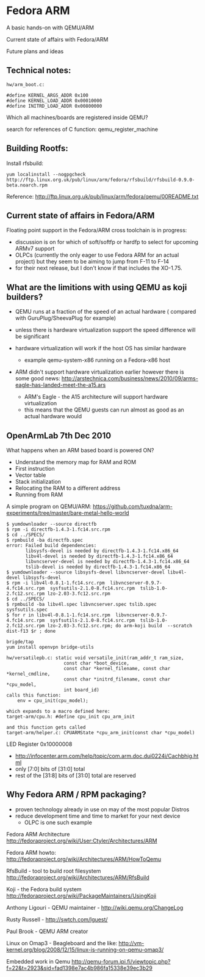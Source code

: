 # Fedora ARM

A basic hands-on with QEMU/ARM

Current state of affairs with Fedora/ARM

Future plans and ideas

## Technical notes:

    hw/arm_boot.c:
     
    #define KERNEL_ARGS_ADDR 0x100
    #define KERNEL_LOAD_ADDR 0x00010000
    #define INITRD_LOAD_ADDR 0x00800000
    
Which all machines/boards are registered inside QEMU?

search for references of C function: qemu_register_machine

## Building Rootfs:

Install rfsbuild:

    yum localinstall --nogpgcheck http://ftp.linux.org.uk/pub/linux/arm/fedora/rfsbuild/rfsbuild-0.9.0-beta.noarch.rpm

Reference: <http://ftp.linux.org.uk/pub/linux/arm/fedora/qemu/00README.txt>


## Current state of affairs in Fedora/ARM

Floating point support in the Fedora/ARM cross toolchain is in progress:

 * discussion is on for which of soft/softfp or hardfp to select for upcoming ARMv7 support
 * OLPCs (currently the only eager to use Fedora ARM for an actual project) 
   but they seem to be aiming to jump from F-11 to F-14
 * for their next release, but I don't know if that includes the XO-1.75.

## What are the limitions with using QEMU as koji builders?
 * QEMU runs at a fraction of the speed of an actual hardware ( compared with GuruPlug/SheevaPlug for example)
 * unless there is hardware virtualization support the speed difference will be significant
 * hardware virtualization will work if the host OS has similar hardware
   * example qemu-system-x86 running on a Fedora-x86 host

 * ARM didn't support hardware virtualization earlier however there is some good news: <http://arstechnica.com/business/news/2010/09/arms-eagle-has-landed-meet-the-a15.ars>
   * ARM's Eagle -  the A15 architecture will support hardware virtualization
   * this means that the QEMU guests can run almost as good as an actual hardware would


## OpenArmLab 7th Dec 2010

What happens when an ARM based board is powered ON?
 * Understand the memory map for RAM and ROM
 * First instruction
 * Vector table
 * Stack initialization
 * Relocating the RAM to a different address
 * Running from RAM

A simple program on QEMU/ARM: <https://github.com/tuxdna/arm-experiments/tree/master/bare-metal-hello-world>

    $ yumdownloader --source directfb
    $ rpm -i directfb-1.4.3-1.fc14.src.rpm 
    $ cd ../SPECS/
    $ rpmbuild -ba directfb.spec 
    error: Failed build dependencies:
           libsysfs-devel is needed by directfb-1.4.3-1.fc14.x86_64
           libv4l-devel is needed by directfb-1.4.3-1.fc14.x86_64
           libvncserver-devel is needed by directfb-1.4.3-1.fc14.x86_64
           tslib-devel is needed by directfb-1.4.3-1.fc14.x86_64
    $ yumdownloader --source libsysfs-devel libvncserver-devel libv4l-devel libsysfs-devel
    $ rpm -i libv4l-0.8.1-1.fc14.src.rpm  libvncserver-0.9.7-4.fc14.src.rpm  sysfsutils-2.1.0-8.fc14.src.rpm  tslib-1.0-2.fc12.src.rpm lzo-2.03-3.fc12.src.rpm
    $ cd ../SPECS/
    $ rpmbuild -ba libv4l.spec libvncserver.spec tslib.spec sysfsutils.spec
    $ for r in libv4l-0.8.1-1.fc14.src.rpm  libvncserver-0.9.7-4.fc14.src.rpm  sysfsutils-2.1.0-8.fc14.src.rpm  tslib-1.0-2.fc12.src.rpm lzo-2.03-3.fc12.src.rpm; do arm-koji build  --scratch dist-f13 $r ; done
    
    brigde/tap
    yum install openvpn bridge-utils

    hw/versatilepb.c: static void versatile_init(ram_addr_t ram_size,
                         const char *boot_device,
                         const char *kernel_filename, const char *kernel_cmdline,
                         const char *initrd_filename, const char *cpu_model,
                         int board_id)
    calls this function:
        env = cpu_init(cpu_model);
    
    which expands to a macro defined here:
    target-arm/cpu.h: #define cpu_init cpu_arm_init
    
    and this function gets called
    target-arm/helper.c: CPUARMState *cpu_arm_init(const char *cpu_model)
    

LED Register 0x10000008
 - http://infocenter.arm.com/help/topic/com.arm.doc.dui0224i/Cachbhig.html
 -  only  [7:0] bits of [31:0] total
 -  rest of the [31:8] bits of [31:0] total are reserved

## Why Fedora ARM / RPM packaging?
 * proven technology already in use on may of the most popular Distros
 * reduce development time and time to market for your next device
   * OLPC is one such example

Fedora ARM Architecture <http://fedoraproject.org/wiki/User:Ctyler/Architectures/ARM>

Fedora ARM howto: <http://fedoraproject.org/wiki/Architectures/ARM/HowToQemu>

RfsBuild - tool to build root filesystem <http://fedoraproject.org/wiki/Architectures/ARM/RfsBuild>

Koji - the Fedora build system <http://fedoraproject.org/wiki/PackageMaintainers/UsingKoji>

Anthony Ligouri - QEMU maintainer - <http://wiki.qemu.org/ChangeLog>

Rusty Russell - <http://swtch.com/lguest/>

Paul Brook - QEMU ARM creator

Linux on Omap3 - Beagleboard and the like: <http://vm-kernel.org/blog/2008/12/15/linux-is-running-on-qemu-omap3/>

Embedded work in Qemu <http://qemu-forum.ipi.fi/viewtopic.php?f=22&t=2923&sid=fad1398e7ac4b986fa15338e39ec3b29>

